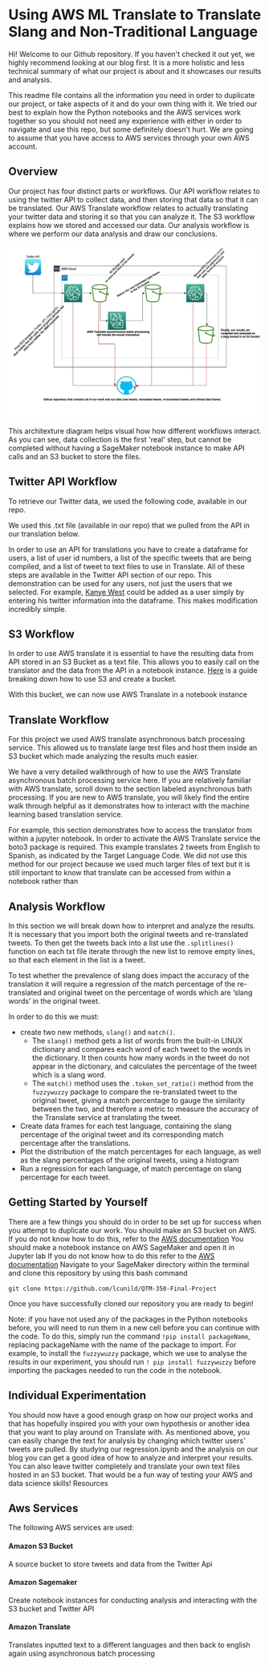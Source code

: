 # Using AWS ML Translate to Translate Slang and Non-Traditional Language
Hi! Welcome to our Github repository. If you haven't checked it out yet, we highly recommend looking at our blog first. It is a more holistic and less technical summary of what our project is about and it showcases our results and analysis. 

This readme file contains all the information you need in order to duplicate our project, or take aspects of it and do your own thing with it. We tried our best to explain how the Python notebooks and the AWS services work together so you should not need any experience with either in order to navigate and use this repo, but some definitely doesn't hurt. We are going to assume that you have access to AWS services through your own AWS account.

## Overview 

Our project has four distinct parts or workflows. Our API workflow relates to using the twitter API to collect data, and then storing that data so that it can be translated. Our AWS Translate workflow relates to actually translating your twitter data and storing it so that you can analyze it. The S3 workflow explains how we stored and accessed our data. Our analysis workflow is where we perform our data analysis and draw our conclusions. 


![Architexture Diagram](https://github.com/lcunild/QTM-350-Final-Project/blob/d158cc946c03de1de535a30bb2c1bbb3a0eb7919/Architecture%20Design%20Diagram.jpg)

This architexture diagram helps visual how how different workflows interact. As you can see, data collection is the first 'real' step, but cannot be completed without having a SageMaker notebook instance to make API calls and an S3 bucket to store the files.

## Twitter API Workflow 
To retrieve our Twitter data, we used the following code, available in our repo.

We used this .txt file (available in our repo) that we pulled from the API in our translation below.

In order to use an API for translations you have to create a dataframe for users, a list of user id numbers, a list of the specific tweets that are being compiled, and a list of tweet to text files to use in Translate. All of these steps are available in the Twitter API section of our repo. This demonstration can be used for any users, not just the users that we selected. For example, [Kanye West](https://twitter.com/kanyewest) could be added as a user simply by entering his twitter information into the dataframe. This makes modification incredibly simple.

## S3 Workflow

In order to use AWS translate it is essential to have the resulting data from API stored in an S3 Bucket as a text file. This allows you to easily call on the translator and the data from the API in a notebook instance. [Here](https://docs.aws.amazon.com/AmazonS3/latest/userguide/create-bucket-overview.html) is a guide breaking down how to use S3 and create a bucket.

With this bucket, we can now use AWS Translate in a notebook instance 

## Translate Workflow 


For this project we used AWS translate asynchronous batch processing service. This allowed us to translate large test files and host them inside an S3 bucket which made analyzing the results much easier.

 We have a very detailed walkthrough of how to use the AWS Translate asynchronous batch processing service here. If you are relatively familiar with AWS translate, scroll down to the section labeled asynchronous bath processing. If you are new to AWS translate, you will likely find the entire walk through helpful as it demonstrates how to interact with the machine learning based translation service. 	

For example, this section demonstrates how to access the translator from within a jupyter notebook. In order to activate the AWS Translate service the boto3 package is required. This example translates 2 tweets from English to Spanish, as indicated by the Target Language Code. We did not use this method for our project because we used much larger files of text but it is still important to know that translate can be accessed from within a notebook rather than 



## Analysis Workflow
In this section we will break down how to interpret and analyze the results. It is necessary that you
import both the original tweets and re-translated tweets. 
To then get the tweets back into a list use the `.splitlines()` function on each txt file
iterate through the new list to remove empty lines, so that each element in the list is a tweet.
 
To test whether the prevalence of slang does impact the accuracy of the translation it will require a regression of the match percentage of the re-translated and original tweet on the percentage of words which are ‘slang words’ in the original tweet. 

In order to do this we must:
* create two new methods, `slang()` and `match()`. 
	* The `slang()` method gets a list of words from the built-in LINUX dictionary and compares each word of each tweet to the words in the dictionary. It then counts how many words in the tweet do not appear in the dictionary, and calculates the percentage of the tweet which is a slang word.
	* The `match()` method uses the `.token_set_ratio()` method from the `fuzzywuzzy` package to compare the re-translated tweet to the original tweet, giving a match percentage to gauge the similarity between the two, and therefore a metric to measure the accuracy of the Translate service at translating the tweet. 
* Create data frames for each test language, containing the slang percentage of the original tweet and its corresponding match percentage after the translations. 
* Plot the distribution of the match percentages for each language, as well as the slang percentages of the original tweets, using a histogram
* Run a regression for each language, of match percentage on slang percentage for each tweet.



## Getting Started by Yourself 
There are a few things you should do in order to be set up for success when you attempt to duplicate our work.
You should make an S3 bucket on AWS.
If you do not know how to do this, refer to the [AWS documentation](https://docs.aws.amazon.com/AmazonS3/latest/userguide/create-bucket-overview.html)
You should make a notebook instance on AWS SageMaker and open it in Jupyter lab
If you do not know how to do this refer to the [AWS documentation](https://docs.aws.amazon.com/sagemaker/latest/dg/howitworks-create-ws.html)
Navigate to your SageMaker directory within the terminal and clone this repository by using this bash command

	git clone https://github.com/lcunild/QTM-350-Final-Project

Once you have successfully cloned our repository you are ready to begin!

Note: if you have not used any of the packages in the Python notebooks before, you will need to run them in a new cell before you can continue with the code. To do this, simply run the command `!pip install packageName`, replacing packageName with the name of the package to import. For example, to install the `fuzzywuzzy` package, which we use to analyse the results in our experiment, you should run `! pip install fuzzywuzzy` before importing the packages needed to run the code in the notebook.

## Individual Experimentation

You should now have a good enough grasp on how our project works and that has hopefully inspired you with your own hypothesis or another idea that you want to play around on Translate with. As mentioned above, you can easily change the text for analysis by changing which twitter users’ tweets are pulled. By studying our regression.ipynb and the analysis on our blog you can get a good idea of how to analyze and interpret your results.
You can also leave twitter completely and translate your own text files hosted in an S3 bucket. That would be a fun way of testing your AWS and data science skills!
Resources

## Aws Services

The following AWS services are used:

#### Amazon S3 Bucket

A source bucket to store tweets and data from the Twitter Api

#### Amazon Sagemaker

Create notebook instances for conducting analysis and interacting with the S3 bucket and Twitter API

#### Amazon Translate

Translates inputted text to a different languages and then back to english again using asynchronous batch processing






